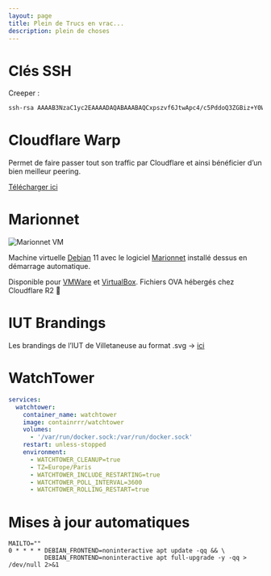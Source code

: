 ```yaml
---
layout: page
title: Plein de Trucs en vrac...
description: plein de choses
---
```


# Clés SSH

Creeper :

```bash
ssh-rsa AAAAB3NzaC1yc2EAAAADAQABAAABAQCxpszvf6JtwApc4/c5PddoQ3ZGBiz+Y0WT6a0FPnb1xYpEBjo3p6Pl/DHFtzAzdEp+IymRzRGXA3tiCJf3KoThMyvqT1v0rNMAhRZKRnHPK4tBhaF3Yas9aCLwsiH767d5WVZNUlivq/IZkeSfEk7R3ybH/ZtQj9HCBzzfrXrlXKpKmayL9X8mw8n0lIDs12QbZBGbTEw7/E7Rz6+4ElIdJqVAvLsT0IC+2TRWaDxzDlbrV7ulEhZGKhdLR2jL5sSymgrqIxyE9RWv/Gin5gNF5h9OpY1rronWZHhTk/CMjBv4eIKKunGK1+5bmf2x+BhGtPF1srEQP+twTrgcvw3D
```

# Cloudflare Warp

Permet de faire passer tout son traffic par Cloudflare et ainsi bénéficier d’un bien meilleur peering.

[Télécharger ici](https://one.one.one.one/)

# Marionnet

![Marionnet VM](https://forevercdn.creeper.fr/img/marionnet.png)

Machine virtuelle [Debian](https://www.debian.org/) 11 avec le logiciel [Marionnet](https://marionnet.org/site/index.php/fr/) installé dessus en démarrage automatique.

Disponible pour [VMWare](https://r2cdn.creeper.fr/Marionnet-VMWARE.ova) et [VirtualBox](https://r2cdn.creeper.fr/Marionnet-VBOX.ova). Fichiers OVA hébergés chez Cloudflare R2 🚀

# IUT Brandings

Les brandings de l’IUT de Villetaneuse au format .svg -> [ici](https://forevercdn.creeper.fr/zip/IUT-Brandings.zip)

# WatchTower

```yml
services:
  watchtower:
    container_name: watchtower
    image: containrrr/watchtower
    volumes:
      - '/var/run/docker.sock:/var/run/docker.sock'
    restart: unless-stopped
    environment:
      - WATCHTOWER_CLEANUP=true
      - TZ=Europe/Paris
      - WATCHTOWER_INCLUDE_RESTARTING=true
      - WATCHTOWER_POLL_INTERVAL=3600
      - WATCHTOWER_ROLLING_RESTART=true
```

# Mises à jour automatiques

```
MAILTO=""
0 * * * * DEBIAN_FRONTEND=noninteractive apt update -qq && \
          DEBIAN_FRONTEND=noninteractive apt full-upgrade -y -qq > /dev/null 2>&1
```

